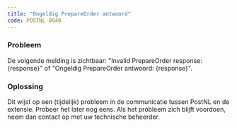 ```yaml
---
title: "Ongeldig PrepareOrder antwoord"
code: POSTNL-0040
---
```



<p><h3>Probleem</h3></p>
<p>De volgende melding is zichtbaar: "Invalid PrepareOrder response: {response}" of "Ongeldig PrepareOrder antwoord: {response}".</p>
<p><h3>Oplossing</h3></p>
<p>Dit wijst op een (tijdelijk) probleem in de communicatie tussen PostNL en de extensie. Probeer het later nog eens. Als het probleem zich blijft voordoen, neem dan contact op met uw technische beheerder.</p>
<p></p>

